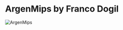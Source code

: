 # ArgenMips by Franco Dogil
![ArgenMips](https://github.com/user-attachments/assets/89c61a9f-a2b0-4643-9449-9d3d4b3004e3)
